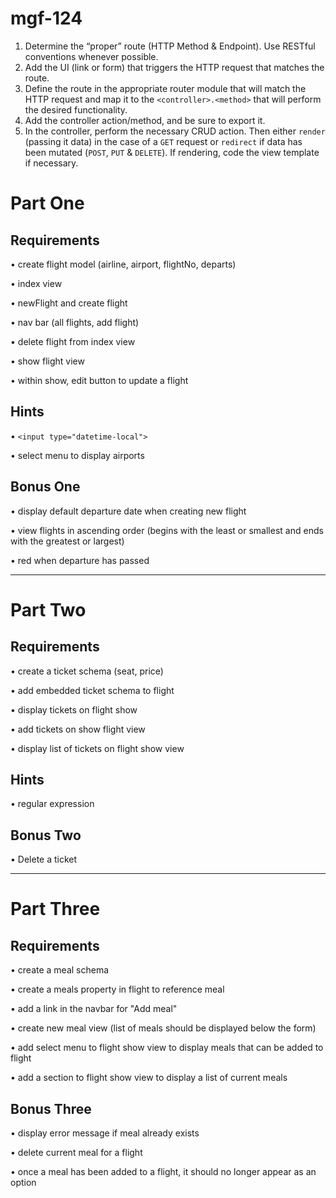 # mgf-124

1. Determine the “proper” route (HTTP Method & Endpoint). Use RESTful conventions whenever possible.
2. Add the UI (link or form) that triggers the HTTP request that matches the route.
3. Define the route in the appropriate router module that will match the HTTP request and map it to the `<controller>.<method>` that will perform the desired functionality.
4. Add the controller action/method, and be sure to export it.
5. In the controller, perform the necessary CRUD action. Then either `render` (passing it data) in the case of a `GET` request or `redirect` if data has been mutated (`POST`, `PUT` & `DELETE`). If rendering, code the view template if necessary.

# Part One

## Requirements

• create flight model (airline, airport, flightNo, departs)

• index view

• newFlight and create flight

• nav bar (all flights, add flight)

• delete flight from index view

• show flight view

• within show, edit button to update a flight

## Hints

• `<input type="datetime-local">`

• select menu to display airports


## Bonus One

• display default departure date when creating new flight

• view flights in ascending order (begins with the least or smallest and ends with the greatest or largest)

• red when departure has passed

---

# Part Two

## Requirements

• create a ticket schema (seat, price)

• add embedded ticket schema to flight

• display tickets on flight show

• add tickets on show flight view

• display list of tickets on flight show view

## Hints

• regular expression


## Bonus Two

• Delete a ticket

---

# Part Three

## Requirements

• create a meal schema

• create a meals property in flight to reference meal

• add a link in the navbar for "Add meal"

• create new meal view (list of meals should be displayed below the form)

• add select menu to flight show view to display meals that can be added to flight

• add a section to flight show view to display a list of current meals

## Bonus Three

• display error message if meal already exists

• delete current meal for a flight

• once a meal has been added to a flight, it should no longer appear as an option








